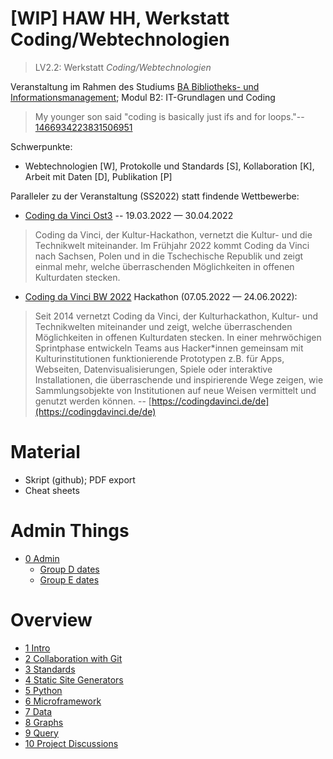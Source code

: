 # [WIP] HAW HH, Werkstatt Coding/Webtechnologien

> LV2.2: Werkstatt *Coding/Webtechnologien*

Veranstaltung im Rahmen des Studiums [BA Bibliotheks- und
Informationsmanagement](https://www.haw-hamburg.de/fileadmin/DMI-I/PDF/BIM/Modulhandbuch_BIM_2021-02-24.pdf);
Modul B2: IT-Grundlagen und Coding

> My younger son said "coding is basically just ifs and for loops."--
> [1466934223831506951](https://twitter.com/ID_AA_Carmack/status/1466934223831506951)

Schwerpunkte:

* Webtechnologien  [W], Protokolle und Standards [S], Kollaboration [K], Arbeit mit Daten [D], Publikation [P]

Paralleler zu der Veranstaltung (SS2022) statt findende Wettbewerbe:

* [Coding da Vinci Ost3](https://codingdavinci.de/index.php/de/events/ost3-2022) -- 19.03.2022 &mdash; 30.04.2022

> Coding da Vinci, der Kultur-Hackathon, vernetzt die Kultur- und die
> Technikwelt miteinander. Im Frühjahr 2022 kommt Coding da Vinci nach Sachsen,
> Polen und in die Tschechische Republik und zeigt einmal mehr, welche
> überraschenden Möglichkeiten in offenen Kulturdaten stecken.

* [Coding da Vinci BW 2022](https://codingdavinci.de/de/events/baden-wuerttemberg-2022) Hackathon (07.05.2022 &mdash; 24.06.2022):

> Seit 2014 vernetzt Coding da Vinci, der Kulturhackathon, Kultur- und
> Technikwelten miteinander und zeigt, welche überraschenden Möglichkeiten in
> offenen Kulturdaten stecken. In einer mehrwöchigen Sprintphase entwickeln
> Teams aus Hacker\*innen gemeinsam mit Kulturinstitutionen funktionierende
> Prototypen z.B. für Apps, Webseiten, Datenvisualisierungen, Spiele oder
> interaktive Installationen, die überraschende und inspirierende Wege zeigen,
> wie Sammlungsobjekte von Institutionen auf neue Weisen vermittelt und genutzt
> werden können. -- [https://codingdavinci.de/de](https://codingdavinci.de/de)

# Material

* Skript (github); PDF export
* Cheat sheets

# Admin Things

* [0 Admin](00-Admin.md)
    * [Group D dates](00-Admin.md#bim-s2-d-tue-0830-1145)
    * [Group E dates](00-Admin.md#bim-s2-e-tue-0830-1145)

# Overview

* [1 Intro](01-Intro.md)
* [2 Collaboration with Git](02-Collaboration.md)
* [3 Standards](03-Web.md)
* [4 Static Site Generators](04-Static.md)
* [5 Python](05-Python.md)
* [6 Microframework](06-Frameworks.md)
* [7 Data](07-Data.md)
* [8 Graphs](08-Graphs.md)
* [9 Query](09-Query.md)
* [10 Project Discussions](10-Outro.md)


